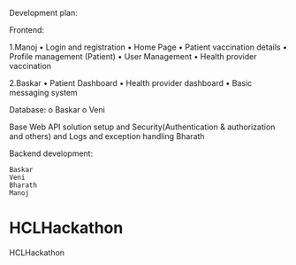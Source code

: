 Development plan:

Frontend:

1.Manoj 
•	Login and registration
•	Home Page
•	Patient vaccination details
•	Profile management (Patient)
•	User Management
•	Health provider vaccination

	
2.Baskar
•	Patient Dashboard
•	Health provider dashboard
•	Basic messaging system




Database:
o	Baskar
o	Veni

Base Web API solution setup and Security(Authentication & authorization and others) and Logs and exception handling
	       Bharath

Backend development:

	Baskar
	Veni
	Bharath
	Manoj



# HCLHackathon
HCLHackathon
